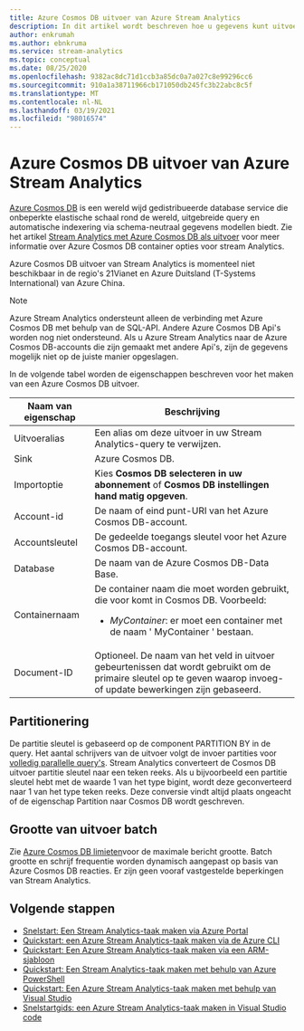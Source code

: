 ```yaml
---
title: Azure Cosmos DB uitvoer van Azure Stream Analytics
description: In dit artikel wordt beschreven hoe u gegevens kunt uitvoeren van Azure Stream Analytics naar Azure Cosmos DB.
author: enkrumah
ms.author: ebnkruma
ms.service: stream-analytics
ms.topic: conceptual
ms.date: 08/25/2020
ms.openlocfilehash: 9382ac8dc71d1ccb3a85dc0a7a027c8e99296cc6
ms.sourcegitcommit: 910a1a38711966cb171050db245fc3b22abc8c5f
ms.translationtype: MT
ms.contentlocale: nl-NL
ms.lasthandoff: 03/19/2021
ms.locfileid: "98016574"
---
```

# <a name="azure-cosmos-db-output-from-azure-stream-analytics"></a>Azure Cosmos DB uitvoer van Azure Stream Analytics

[Azure Cosmos DB](https://azure.microsoft.com/services/documentdb/) is een wereld wijd gedistribueerde database service die onbeperkte elastische schaal rond de wereld, uitgebreide query en automatische indexering via schema-neutraal gegevens modellen biedt. Zie het artikel [Stream Analytics met Azure Cosmos DB als uitvoer](stream-analytics-documentdb-output.md) voor meer informatie over Azure Cosmos DB container opties voor stream Analytics.

Azure Cosmos DB uitvoer van Stream Analytics is momenteel niet beschikbaar in de regio's 21Vianet en Azure Duitsland (T-Systems International) van Azure China.

> [!Note]
> Azure Stream Analytics ondersteunt alleen de verbinding met Azure Cosmos DB met behulp van de SQL-API.
> Andere Azure Cosmos DB Api's worden nog niet ondersteund. Als u Azure Stream Analytics naar de Azure Cosmos DB-accounts die zijn gemaakt met andere Api's, zijn de gegevens mogelijk niet op de juiste manier opgeslagen.

In de volgende tabel worden de eigenschappen beschreven voor het maken van een Azure Cosmos DB uitvoer.

| Naam van eigenschap | Beschrijving |
| --- | --- |
| Uitvoeralias | Een alias om deze uitvoer in uw Stream Analytics-query te verwijzen. |
| Sink | Azure Cosmos DB. |
| Importoptie | Kies **Cosmos DB selecteren in uw abonnement** of **Cosmos DB instellingen hand matig opgeven**.
| Account-id | De naam of eind punt-URI van het Azure Cosmos DB-account. |
| Accountsleutel | De gedeelde toegangs sleutel voor het Azure Cosmos DB-account. |
| Database | De naam van de Azure Cosmos DB-Data Base. |
| Containernaam | De container naam die moet worden gebruikt, die voor komt in Cosmos DB. Voorbeeld:  <br /><ul><li> _MyContainer_: er moet een container met de naam ' MyContainer ' bestaan.</li>|
| Document-ID |Optioneel. De naam van het veld in uitvoer gebeurtenissen dat wordt gebruikt om de primaire sleutel op te geven waarop invoeg-of update bewerkingen zijn gebaseerd.

## <a name="partitioning"></a>Partitionering

De partitie sleutel is gebaseerd op de component PARTITION BY in de query. Het aantal schrijvers van de uitvoer volgt de invoer partities voor [volledig parallelle query's](stream-analytics-scale-jobs.md). Stream Analytics converteert de Cosmos DB uitvoer partitie sleutel naar een teken reeks. Als u bijvoorbeeld een partitie sleutel hebt met de waarde 1 van het type bigint, wordt deze geconverteerd naar 1 van het type teken reeks. Deze conversie vindt altijd plaats ongeacht of de eigenschap Partition naar Cosmos DB wordt geschreven.

## <a name="output-batch-size"></a>Grootte van uitvoer batch

Zie [Azure Cosmos DB limieten](../azure-resource-manager/management/azure-subscription-service-limits.md#azure-cosmos-db-limits)voor de maximale bericht grootte. Batch grootte en schrijf frequentie worden dynamisch aangepast op basis van Azure Cosmos DB reacties. Er zijn geen vooraf vastgestelde beperkingen van Stream Analytics.

## <a name="next-steps"></a>Volgende stappen

* [Snelstart: Een Stream Analytics-taak maken via Azure Portal](stream-analytics-quick-create-portal.md)
* [Quickstart: een Azure Stream Analytics-taak maken via de Azure CLI](quick-create-azure-cli.md)
* [Quickstart: Een Azure Stream Analytics-taak maken via een ARM-sjabloon](quick-create-azure-resource-manager.md)
* [Quickstart: Een Stream Analytics-taak maken met behulp van Azure PowerShell](stream-analytics-quick-create-powershell.md)
* [Quickstart: Een Azure Stream Analytics-taak maken met behulp van Visual Studio](stream-analytics-quick-create-vs.md)
* [Snelstartgids: een Azure Stream Analytics-taak maken in Visual Studio code](quick-create-visual-studio-code.md)
